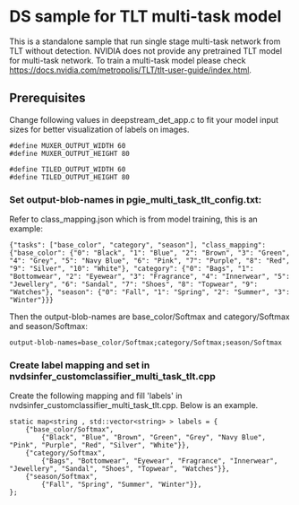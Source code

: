 # DS sample for TLT multi-task model


This is a standalone sample that run single stage multi-task network from TLT without detection.
NVIDIA does not provide any pretrained TLT model for multi-task network. 
To train a multi-task model please check https://docs.nvidia.com/metropolis/TLT/tlt-user-guide/index.html.



## Prerequisites


Change following values in deepstream_det_app.c to fit your model input sizes for better visualization of labels on images.

~~~
#define MUXER_OUTPUT_WIDTH 60  
#define MUXER_OUTPUT_HEIGHT 80

#define TILED_OUTPUT_WIDTH 60   
#define TILED_OUTPUT_HEIGHT 80
~~~


### Set output-blob-names in pgie_multi_task_tlt_config.txt:


Refer to class_mapping.json which is from model training, this is an example:

~~~
{"tasks": ["base_color", "category", "season"], "class_mapping": {"base_color": {"0": "Black", "1": "Blue", "2": "Brown", "3": "Green", "4": "Grey", "5": "Navy Blue", "6": "Pink", "7": "Purple", "8": "Red", "9": "Silver", "10": "White"}, "category": {"0": "Bags", "1": "Bottomwear", "2": "Eyewear", "3": "Fragrance", "4": "Innerwear", "5": "Jewellery", "6": "Sandal", "7": "Shoes", "8": "Topwear", "9": "Watches"}, "season": {"0": "Fall", "1": "Spring", "2": "Summer", "3": "Winter"}}}

~~~

Then the output-blob-names are base_color/Softmax and category/Softmax and season/Softmax:

~~~
output-blob-names=base_color/Softmax;category/Softmax;season/Softmax
~~~



### Create label mapping and set in nvdsinfer_customclassifier_multi_task_tlt.cpp

Create the following mapping and fill 'labels' in nvdsinfer_customclassifier_multi_task_tlt.cpp. Below is an example.

~~~
static map<string , std::vector<string> > labels = {
    {"base_color/Softmax", 
        {"Black", "Blue", "Brown", "Green", "Grey", "Navy Blue", "Pink", "Purple", "Red", "Silver", "White"}}, 
    {"category/Softmax", 
        {"Bags", "Bottomwear", "Eyewear", "Fragrance", "Innerwear", "Jewellery", "Sandal", "Shoes", "Topwear", "Watches"}}, 
    {"season/Softmax", 
        {"Fall", "Spring", "Summer", "Winter"}}, 
};
~~~